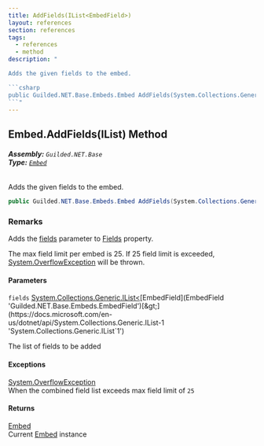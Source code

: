 ```yaml
---
title: AddFields(IList<EmbedField>)
layout: references
section: references
tags:
  - references
  - method
description: "

Adds the given fields to the embed.

```csharp
public Guilded.NET.Base.Embeds.Embed AddFields(System.Collections.Generic.IList<Guilded.NET.Base.Embeds.EmbedField> fields);
```"
---
```


## Embed.AddFields(IList<EmbedField>) Method
###### **Assembly:** `Guilded.NET.Base`<br/>**Type:** [`Embed`](Embed 'Guilded.NET.Base.Embeds.Embed')

Adds the given fields to the embed.

```csharp
public Guilded.NET.Base.Embeds.Embed AddFields(System.Collections.Generic.IList<Guilded.NET.Base.Embeds.EmbedField> fields);
```

### Remarks
  
Adds the [fields](Embed.AddFields(IList_EmbedField_)#Guilded.NET.Base.Embeds.Embed.AddFields(System.Collections.Generic.IList_Guilded.NET.Base.Embeds.EmbedField_).fields 'Guilded.NET.Base.Embeds.Embed.AddFields(System.Collections.Generic.IList<Guilded.NET.Base.Embeds.EmbedField>).fields') parameter to [Fields](Embed.Fields 'Guilded.NET.Base.Embeds.Embed.Fields') property.  
  
The max field limit per embed is 25. If 25 field limit is exceeded, [System.OverflowException](https://docs.microsoft.com/en-us/dotnet/api/System.OverflowException 'System.OverflowException') will be thrown.
#### Parameters

<a name='Guilded.NET.Base.Embeds.Embed.AddFields(System.Collections.Generic.IList_Guilded.NET.Base.Embeds.EmbedField_).fields'></a>

`fields` [System.Collections.Generic.IList&lt;](https://docs.microsoft.com/en-us/dotnet/api/System.Collections.Generic.IList-1 'System.Collections.Generic.IList`1')[EmbedField](EmbedField 'Guilded.NET.Base.Embeds.EmbedField')[&gt;](https://docs.microsoft.com/en-us/dotnet/api/System.Collections.Generic.IList-1 'System.Collections.Generic.IList`1')

The list of fields to be added

#### Exceptions

[System.OverflowException](https://docs.microsoft.com/en-us/dotnet/api/System.OverflowException 'System.OverflowException')  
When the combined field list exceeds max field limit of `25`

#### Returns
[Embed](Embed 'Guilded.NET.Base.Embeds.Embed')  
Current [Embed](Embed 'Guilded.NET.Base.Embeds.Embed') instance